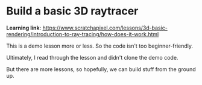 # Build a basic 3D raytracer

**Learning link**: https://www.scratchapixel.com/lessons/3d-basic-rendering/introduction-to-ray-tracing/how-does-it-work.html

This is a demo lesson more or less. So the code isn't too beginner-friendly. 

Ultimately, I read through the lesson and didn't clone the demo code.

But there are more lessons, so hopefully, we can build stuff from the ground up.
